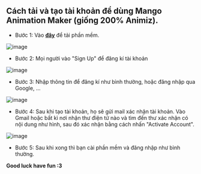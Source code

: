 ## Cách tải và tạo tài khoản để dùng Mango Animation Maker (giống 200% Animiz).

- Bước 1: Vào __[đây](https://mangoanimate.com/products/am)__ để tải phần mềm.

![image](https://github.com/user-attachments/assets/c1b298e5-70c2-47ab-8dac-b6f5d8baf6df)

- Bước 2: Mọi người vào "Sign Up" để đăng kí tài khoản

![image](https://github.com/user-attachments/assets/7545cb60-2e52-4ac2-a96d-7f506fa085e2)


- Bước 3: Nhập thông tin để đăng kí như bình thường, hoặc đăng nhập qua Google, ...

![image](https://github.com/user-attachments/assets/f972f487-1146-4ec8-a677-e63bc8370457)


- Bước 4: Sau khi tạo tài khoản, họ sẽ gửi mail xác nhận tài khoản. Vào Gmail hoặc bất kì nơi nhận thư điện tử nào và tìm đến thư xác nhận có nội dung như hình, sau đó xác nhận bằng cách nhấn "Activate Account".

![image](https://github.com/user-attachments/assets/dcbcd14f-de64-4873-bc9c-0d828c228942)


- Bước 5: Sau khi xong thì bạn cài phần mềm và đăng nhập như bình thường.

**Good luck have fun :3**
